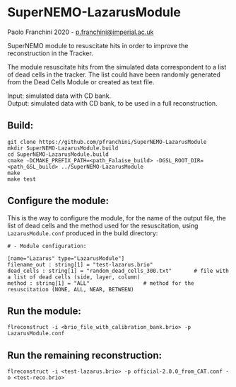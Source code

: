 # SuperNEMO-LazarusModule

Paolo Franchini 2020 - p.franchini@imperial.ac.uk

SuperNEMO module to resuscitate hits in order to improve the reconstruction in the Tracker.

The module resuscitate hits from the simulated data correspondent to a list of dead cells in the tracker.
The list could have been randomly generated from the Dead Cells Module or created as text file.

Input: simulated data with CD bank. \
Output: simulated data with CD bank, to be used in a full reconstruction.

## Build:
```
git clone https://github.com/pfranchini/SuperNEMO-LazarusModule
mkdir SuperNEMO-LazarusModule.build
cd SuperNEMO-LazarusModule.build
cmake -DCMAKE_PREFIX_PATH=<path_Falaise_build> -DGSL_ROOT_DIR=<path_GSL_build> ../SuperNEMO-LazarusModule
make
make test
```

## Configure the module:
This is the way to configure the module, for the name of the output file, the list of dead cells and the method used for the resuscitation, using `LazarusModule.conf` produced in the build directory:
```
# - Module configuration:                                                                                                                                                  

[name="Lazarus" type="LazarusModule"]
filename_out : string[1] = "test-lazarus.brio"
dead_cells : string[1] = "random_dead_cells_300.txt"       # file with a list of dead cells (side, layer, column)
method : string[1] = "ALL" 				   # method for the resuscitation (NONE, ALL, NEAR, BETWEEN)
```

## Run the module:
```
flreconstruct -i <brio_file_with_calibration_bank.brio> -p LazarusModule.conf
```

## Run the remaining reconstruction:
```
flreconstruct -i <test-lazarus.brio> -p official-2.0.0_from_CAT.conf -o <test-reco.brio>
```
